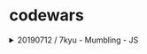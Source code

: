 # codewars

<details>
  <summary>20190712 / 7kyu - Mumbling - JS</summary>
  <p>

#### This time no story, no theory. The examples below show you how to write function accum:

```js
accum("abcd") -> "A-Bb-Ccc-Dddd"
accum("RqaEzty") -> "R-Qq-Aaa-Eeee-Zzzzz-Tttttt-Yyyyyyy"
accum("cwAt") -> "C-Ww-Aaa-Tttt"
```

The parameter of accum is a string which includes only letters from a..z and A..Z.

[My Practice](https://github.com/DalYoon/codewars/blob/master/practice/7kyu/Mumbling.js) <br/>
[Test Code](https://github.com/DalYoon/codewars/blob/master/test/7kyu/Mumbling.test.js)

  </p>
</details>
